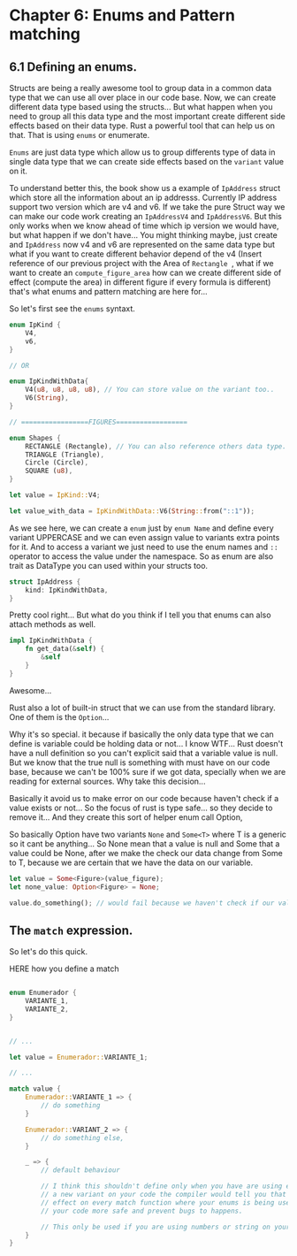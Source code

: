 # Chapter 6: Enums and Pattern matching

## 6.1 Defining an enums.

Structs are being a really awesome tool to group data in a common data type that we can use all over place
in our code base. Now, we can create different data type based using the structs... But what happen when you 
need to group all this data type and the most important create different side effects based on their data
type. Rust a powerful tool that can help us on that. That is using `enums` or enumerate. 

`Enums` are just data type which allow us to group differents type of data in single data type that we can
create side effects based on the `variant` value on it.

To understand better this, the book show us a example of `IpAddress` struct which store all the information
about an ip addresss. Currently IP address support two version which are v4 and v6. If we take the pure Struct
way we can make our code work creating an `IpAddressV4` and `IpAddressV6`. But this only works when we know
ahead of time which ip version we would have, but what happen if we don't have... You might thinking maybe,
just create and `IpAddress` now v4 and v6 are represented on the same data type but what if you want to create
different behavior depend of the v4 (Insert reference of our previous project with the Area of `Rectangle `, what if 
we want to create an `compute_figure_area` how can we create different side of effect (compute the area) in different 
figure if every formula is different) that's what enums and pattern matching are here for...

So let's first see the `enums` syntaxt.

```rust
enum IpKind {
    V4,
    v6,
}

// OR

enum IpKindWithData{
    V4(u8, u8, u8, u8), // You can store value on the variant too..
    V6(String),
}

// =================FIGURES==================

enum Shapes {
    RECTANGLE (Rectangle), // You can also reference others data type.
    TRIANGLE (Triangle),
    Circle (Circle),
    SQUARE (u8),
}

let value = IpKind::V4;

let value_with_data = IpKindWithData::V6(String::from("::1"));
```

As we see here, we can create a `enum` just by `enum Name` and define every variant UPPERCASE and we can even
assign value to variants extra points for it. And to access a variant we just need to use the enum names and
`::` operator to access the value under the namespace. So as enum are also trait as DataType you can used within
your structs too.

```rust
struct IpAddress {
    kind: IpKindWithData,
}
```

Pretty cool right... But what do you think if I tell you that enums can also attach methods as well.


```rust
impl IpKindWithData {
    fn get_data(&self) {
        &self
    }
}
```

Awesome...

Rust also a lot of built-in struct that we can use from the standard library. One of them is the `Option`...

Why it's so special. it because if basically the only data type that we can define is variable could be holding 
data or not... I know WTF... Rust doesn't have a null definition so you can't explicit said that a variable 
value is null. But we know that the true null is something with must have on our code base, because we can't be
100% sure if we got data, specially when we are reading for external sources. Why take this decision...

Basically it avoid us to make error on our code because haven't check if a value exists or not... So the focus 
of rust is type safe... so they decide to remove it... And they create this sort of helper enum call Option,

So basically Option have two variants `None` and `Some<T>` where T is a generic so it cant be anything...
So None mean that a value is null and Some that a value could be None, after we make the check our data change
from Some<T> to T, because we are certain that we have the data on our variable.

``` rust
let value = Some<Figure>(value_figure);
let none_value: Option<Figure> = None;

value.do_something(); // would fail because we haven't check if our value hold data
```


## The `match` expression.


So let's do this quick.

HERE how you define a match
```rust

enum Enumerador {
    VARIANTE_1,
    VARIANTE_2,
}


// ...

let value = Enumerador::VARIANTE_1;

// ...

match value {
    Enumerador::VARIANTE_1 => {
        // do something
    }

    Enumerador::VARIANT_2 => {
        // do something else,
    }

    _ => {
        // default behaviour

        // I think this shouldn't define only when you have are using enums because when you add
        // a new variant on your code the compiler would tell you that you need to implement the side 
        // effect on every match function where your enums is being used... sound more work, but it make
        // your code more safe and prevent bugs to happens.

        // This only be used if you are using numbers or string on your match expression.
    }
}

```
